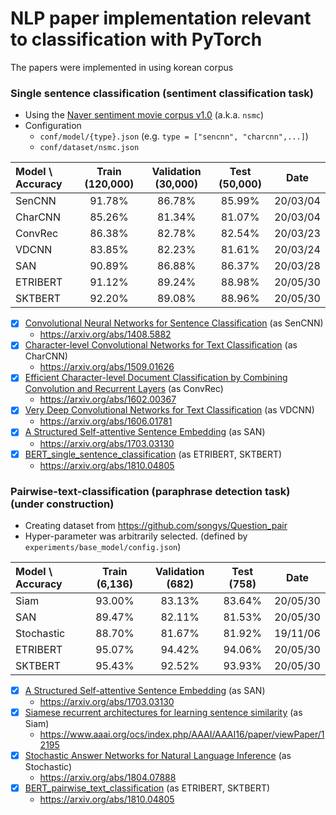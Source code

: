 # NLP paper implementation relevant to classification with PyTorch 
The papers were implemented in using korean corpus 

### Single sentence classification (sentiment classification task)
+ Using the [Naver sentiment movie corpus v1.0](https://github.com/e9t/nsmc) (a.k.a. `nsmc`)
+ Configuration
  + `conf/model/{type}.json` (e.g. `type = ["sencnn", "charcnn",...]`)
  + `conf/dataset/nsmc.json`

| Model \ Accuracy | Train (120,000) | Validation (30,000) | Test (50,000) | Date |
| :--------------- | :-------: | :------------: | :------: | :--------------: |
| SenCNN           |  91.78%  |     86.78%     |  85.99%  | 20/03/04 |
| CharCNN          | 85.26% | 81.34% | 81.07% | 20/03/04 |
| ConvRec          | 86.38% | 82.78% | 82.54% | 20/03/23 |
| VDCNN            | 83.85% | 82.23% | 81.61% | 20/03/24 |
| SAN | 90.89% | 86.88% | 86.37% | 20/03/28 |
| ETRIBERT | 91.12% | 89.24% | 88.98% | 20/05/30 |
| SKTBERT | 92.20% | 89.08% | 88.96% | 20/05/30 |

* [x] [Convolutional Neural Networks for Sentence Classification](https://github.com/aisolab/nlp_implementation/tree/master/Convolutional_Neural_Networks_for_Sentence_Classification) (as SenCNN)
  + https://arxiv.org/abs/1408.5882
* [x] [Character-level Convolutional Networks for Text Classification](https://github.com/aisolab/nlp_implementation/tree/master/Character-level_Convolutional_Networks_for_Text_Classification) (as CharCNN)
  + https://arxiv.org/abs/1509.01626
* [x] [Efficient Character-level Document Classification by Combining Convolution and Recurrent Layers](https://github.com/aisolab/nlp_implementation/tree/master/Efficient_Character-level_Document_Classification_by_Combining_Convolution_and_Recurrent_Layers) (as ConvRec)
  + https://arxiv.org/abs/1602.00367
* [x] [Very Deep Convolutional Networks for Text Classification](https://github.com/aisolab/nlp_implementation/tree/master/Very_Deep_Convolutional_Networks_for_Text_Classification) (as VDCNN)
  + https://arxiv.org/abs/1606.01781
* [x] [A Structured Self-attentive Sentence Embedding](https://github.com/aisolab/nlp_implementation/tree/master/A_Structured_Self-attentive_Sentence_Embedding_cls) (as SAN)
  + https://arxiv.org/abs/1703.03130
* [x] [BERT_single_sentence_classification](https://github.com/aisolab/nlp_implementation/tree/master/BERT_single_sentence_classification) (as ETRIBERT, SKTBERT)
  + https://arxiv.org/abs/1810.04805

### Pairwise-text-classification (paraphrase detection task) (under construction)
+ Creating dataset from https://github.com/songys/Question_pair 
+ Hyper-parameter was arbitrarily selected. (defined by `experiments/base_model/config.json`)

| Model \ Accuracy | Train (6,136) | Validation (682) | Test (758) | Date |
| :--------------- | :-------: | :------------: | :------------: | -------------- |
| Siam     |  93.00%  |     83.13%     |     83.64%     | 20/05/30     |
| SAN | 89.47% | 82.11% | 81.53% | 20/05/30 |
| Stochastic | 88.70% | 81.67% | 81.92% | 19/11/06 |
| ETRIBERT | 95.07% | 94.42% | 94.06% | 20/05/30 |
| SKTBERT | 95.43% | 92.52% | 93.93% | 20/05/30 |


* [x] [A Structured Self-attentive Sentence Embedding](https://github.com/aisolab/nlp_implementation/tree/master/A_Structured_Self-attentive_Sentence_Embedding_ptc) (as SAN)
  + https://arxiv.org/abs/1703.03130
* [x] [Siamese recurrent architectures for learning sentence similarity](https://github.com/aisolab/nlp_implementation/tree/master/Siamese_recurrent_architectures_for_learning_sentence_similarity) (as Siam)
  + https://www.aaai.org/ocs/index.php/AAAI/AAAI16/paper/viewPaper/12195
* [x] [Stochastic Answer Networks for Natural Language Inference](https://github.com/aisolab/nlp_implementation/tree/master/Stochastic_Answer_Networks_for_Natural_Language_Inference) (as Stochastic)
  + https://arxiv.org/abs/1804.07888
* [x] [BERT_pairwise_text_classification](https://github.com/aisolab/nlp_implementation/tree/master/BERT_pairwise_text_classification) (as ETRIBERT, SKTBERT)
  + https://arxiv.org/abs/1810.04805
